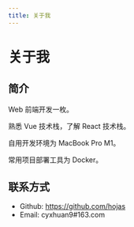 ```yaml
---
title: 关于我
---
```


# 关于我

## 简介

Web 前端开发一枚。

熟悉 Vue 技术栈，了解 React 技术栈。

自用开发环境为 MacBook Pro M1。

常用项目部署工具为 Docker。

## 联系方式

- Github: https://github.com/hojas
- Email: cyxhuan9#163.com
